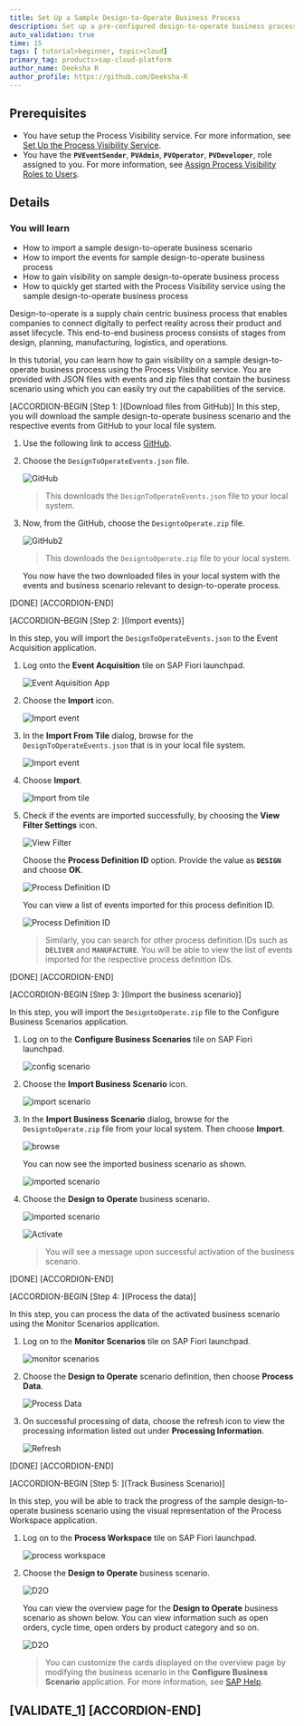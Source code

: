 ```yaml
---
title: Set Up a Sample Design-to-Operate Business Process
description: Set up a pre-configured design-to-operate business process to experience the Process Visibility service.
auto_validation: true
time: 15
tags: [ tutorial>beginner, topic>cloud]
primary_tag: products>sap-cloud-platform
author_name: Deeksha R
author_profile: https://github.com/Deeksha-R
---
```


## Prerequisites
 - You have setup the Process Visibility service. For more information, see [Set Up the Process Visibility Service](https://developers.sap.com/group.cp-visibility-setup.html).
 - You have the **`PVEventSender`**, **`PVAdmin`**, **`PVOperator`**, **`PVDeveloper`**, role assigned to you. For more information, see [Assign Process Visibility Roles to Users](cp-cf-processvisibility-setup-assignroles).

## Details
### You will learn
  - How to import a sample design-to-operate business scenario
  - How to import the events for sample design-to-operate business process
  - How to gain visibility on sample design-to-operate business process
  - How to quickly get started with the Process Visibility service using the sample design-to-operate business process


Design-to-operate is a supply chain centric business process that enables companies to connect digitally to perfect reality across their product and asset lifecycle. This end-to-end business process consists of stages from design, planning, manufacturing, logistics, and operations.

In this tutorial, you can learn how to gain visibility on a sample design-to-operate business process using the Process Visibility service. You are provided with JSON files with events and zip files that contain the business scenario using which you can easily try out the capabilities of the service.

[ACCORDION-BEGIN [Step 1: ](Download files from GitHub)]
In this step, you will download the sample design-to-operate business scenario and the respective events from GitHub to your local file system.

1. Use the following link to access [GitHub](https://github.com/SAP-samples/cloud-process-visibility/releases).

2. Choose the `DesignToOperateEvents.json` file.

      ![GitHub](screen1-git.png)

    >This downloads the `DesignToOperateEvents.json` file to your local system.

3. Now, from the GitHub, choose the `DesigntoOperate.zip` file.

    ![GitHub2](screen2-git.png)

    >This downloads the `DesigntoOperate.zip` file to your local system.

    You now have the two downloaded files in your local system with the events and business scenario relevant to design-to-operate process.

[DONE]
[ACCORDION-END]

[ACCORDION-BEGIN [Step 2: ](Import events)]

In this step, you will import the `DesignToOperateEvents.json` to the Event Acquisition application.

1. Log onto the **Event Acquisition** tile on SAP Fiori launchpad.

    ![Event Aquisition App](event-flp.png)

2. Choose the **Import** icon.

    ![Import event](screen4-import.png)

3. In the **Import From Tile** dialog, browse for the `DesignToOperateEvents.json` that is in your local file system.

    ![Import event](screen4-browse.png)

4. Choose **Import**.  

    ![Import from tile](screen5-import2.png)

5. Check if the events are imported successfully, by choosing the **View Filter Settings** icon.

    ![View Filter](screen6-viewfilter.png)

    Choose the **Process Definition ID** option. Provide the value as **`DESIGN`** and choose **OK**.

      ![Process Definition ID](screen7-onboard.png)

      You can view a list of events imported for this process definition ID.

      ![Process Definition ID](screen7-onboard2.png)

    >Similarly, you can search for other process definition IDs such as **`DELIVER`** and **`MANUFACTURE`**. You will be able to view the list of events imported for the respective process definition IDs.

[DONE]
[ACCORDION-END]

[ACCORDION-BEGIN [Step 3: ](Import the business scenario)]

In this step, you will import the `DesigntoOperate.zip` file to the Configure Business Scenarios application.

1. Log on to the **Configure Business Scenarios** tile on SAP Fiori launchpad.

    ![config scenario](config_flp.png)

2. Choose the **Import Business Scenario** icon.

    ![import scenario](screen8-importbusinessscaenrio.png)

3. In the **Import Business Scenario** dialog, browse for the `DesigntoOperate.zip` file from your local system. Then choose **Import**.

    ![browse](screen8-save.png)

    You can now see the imported business scenario as shown.

      ![imported scenario](screen9-d2o.png)

4. Choose the **Design to Operate** business scenario.

    ![imported scenario](screen9-d2o.png)


    ![Activate](screen9-activate.png)

    > You will see a message upon successful activation of the business scenario.

[DONE]
[ACCORDION-END]

[ACCORDION-BEGIN [Step 4: ](Process the data)]

In this step, you can process the data of the activated business scenario using the Monitor Scenarios application.

1. Log on to the **Monitor Scenarios** tile on SAP Fiori launchpad.

      ![monitor scenarios](monitor-flp.png)

2. Choose the **Design to Operate** scenario definition, then choose **Process Data**.

      ![Process Data](screen10-monitor.png)

3. On successful processing of data, choose the refresh icon to view the processing information listed out under **Processing Information**.

      ![Refresh](screen10-refresh.png)

[DONE]
[ACCORDION-END]

[ACCORDION-BEGIN [Step 5: ](Track Business Scenario)]

In this step, you will be able to track the progress of the sample design-to-operate business scenario using the visual representation of the Process Workspace application.

1. Log on to the **Process Workspace** tile on SAP Fiori launchpad.

    ![process workspace](processworkspace_flp.png)

2. Choose the **Design to Operate** business scenario.

    ![D2O](screen11-processworkspace.png)

    You can view the overview page for the **Design to Operate** business scenario as shown below. You can view information such as open orders, cycle time, open orders by product category and so on.

    ![D2O](screen11-overviewpws.png)

    >You can customize the cards displayed on the overview page by modifying the business scenario in the **Configure Business Scenario** application. For more information, see [SAP Help](https://help.sap.com/viewer/62fd39fa3eae4046b23dba285e84bfd4/Cloud/en-US/df284fd12073454392c5db8913f82d81.html).

[VALIDATE_1]
[ACCORDION-END]
---
